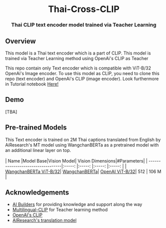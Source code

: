 <p align="center">
  <h1 align="center">Thai-Cross-CLIP</h1>
  <h3 align="center">Thai CLIP text encoder model trained via Teacher Learning</h3>
</p>

## Overview

This model is a Thai text encoder which is a part of CLIP. This model is trained via Teacher Learning method using OpenAi's CLIP as Teacher

This repo contain only Text encoder which is compatible with ViT-B/32 OpenAi's Image encoder. To use this model as CLIP, you need to clone this repo (text encoder) and OpenAi's CLIP (image encoder). Look furthermore in Tutorial notebook [Here!](https://colab.research.google.com/github/vikimark/Thai-Cross-CLIP/blob/master/notebook/interacting_with_CLIP.ipynb)

## Demo 

[TBA]

## Pre-trained Models

This Text encoder is trained on 2M Thai captions translated from English by AiResearch's MT model using WangchanBERTa as a pretrained model with an additional linear layer on top.
<br>
<br>
| Name |Model Base|Vision Model| Vision Dimensions|#Parameters|
| ----------------------------------|:-----: |:-----: |:-----: |:-----: |
| [WangchanBERTa ViT-B/32](https://huggingface.co/vikimark/CLIP-MSE-WangchanBerta)| [WangchanBERTa](https://huggingface.co/airesearch/wangchanberta-base-att-spm-uncased)| [OpenAI ViT-B/32](https://github.com/openai/CLIP)| 512 | 106 M |

## Acknowledgements

* [AI Builders](https://github.com/ai-builders/ai-builders.github.io) for providing knowledge and support along the way<br />
* [Multilingual-CLIP](https://github.com/FreddeFrallan/Multilingual-CLIP) for Teacher learning method<br />
* [OpenAI's CLIP](https://github.com/openai/CLIP)<br />
* [AIResearch's translation model](https://airesearch.in.th/releases/machine-translation-models)<br />
